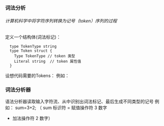 ### 词法分析
###### 计算机科学中将字符序列转换为记号（token）序列的过程
定义一个结构体(词法标记)：
```
  type TokenType string
  type Token struct {
    Type TokenType // token 类型
    Literal string  // token 属性值
  }
```
设想代码需要的Tokens：
例如：

### 词法分析器
语法分析器读取输入字符流、从中识别出词法标记、最后生成不同类型的记号
例如：
sum=3+2;
（
sum	标识符
=	赋值操作符
3	数字
+	加法操作符
2	数字）



